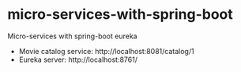 # micro-services-with-spring-boot
Micro-services with spring-boot eureka


* Movie catalog service: http://localhost:8081/catalog/1
* Eureka server: http://localhost:8761/


